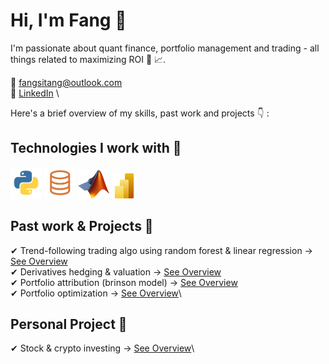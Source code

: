 # Hi, I'm Fang 👋
I'm passionate about quant finance, portfolio management and trading - all things related to maximizing ROI 🫡 📈.

📩 fangsitang@outlook.com \
👤 <a href="https://www.linkedin.com/in/fangsitang" target="_blank">LinkedIn</a> \

Here's a brief overview of my skills, past work and projects 👇 :

## Technologies I work with 🔧

<p>
  <img src="images/logo_python.jpg" alt="Python" width="50" height="50">
  <img src="images/logo_slq.png" alt="SQL" width="50" height="50">
  <img src="images/logo_matlab.png" alt="Matlab" width="50" height="45">
  <img src="images/logo_powerbi.png" alt="Power BI" width="40" height="40">
</p>

## Past work & Projects 🚀

✔ Trend-following trading algo using random forest & linear regression → [See Overview](https://github.com/fangsitang/trading)\
✔ Derivatives hedging & valuation → [See Overview](https://github.com/fangsitang/derivatives)\
✔ Portfolio attribution (brinson model) → [See Overview](https://github.com/fangsitang/portfolio_attribuion)\
✔ Portfolio optimization → [See Overview](https://github.com/fangsitang/portfolio_optimization)\
  

## Personal Project 🐷

✔ Stock & crypto investing → [See Overview](https://github.com/fangsitang/stock_investing)\
